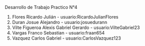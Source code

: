 
Desarrollo de Trabajo Practico N°4

1. Flores Ricardo Julián - usuario:RicardoJulianFlores
2. Duran Josue Alejandro - usuario:josuedurann
3. Vilte Figueroa Alexis Gabriel Gerardo - usuario:VilteGabriel23
4. Vargas Franco Sebastian - usuario:fraan654
5. Vazquez Carlos Gabriel - usuario:CarlosVazquez123